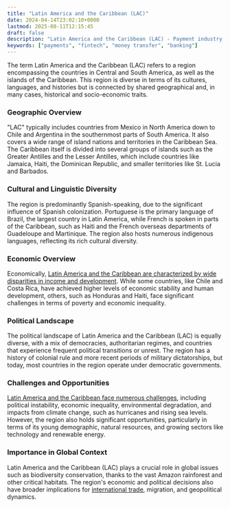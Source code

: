 ```yaml
---
title: "Latin America and the Caribbean (LAC)"
date: 2024-04-14T23:02:10+0000
lastmod: 2025-08-11T12:15:45
draft: false
description: "Latin America and the Caribbean (LAC) - Payment industry knowledge and insights"
keywords: ["payments", "fintech", "money transfer", "banking"]
---
```


The term Latin America and the Caribbean (LAC) refers to a region encompassing the countries in Central and South America, as well as the islands of the Caribbean. This region is diverse in terms of its cultures, languages, and histories but is connected by shared geographical and, in many cases, historical and socio-economic traits.

### Geographic Overview

"LAC" typically includes countries from Mexico in North America down to Chile and Argentina in the southernmost parts of South America. It also covers a wide range of island nations and territories in the Caribbean Sea. The Caribbean itself is divided into several groups of islands such as the Greater Antilles and the Lesser Antilles, which include countries like Jamaica, Haiti, the Dominican Republic, and smaller territories like St. Lucia and Barbados.

### Cultural and Linguistic Diversity

The region is predominantly Spanish-speaking, due to the significant influence of Spanish colonization. Portuguese is the primary language of Brazil, the largest country in Latin America, while French is spoken in parts of the Caribbean, such as Haiti and the French overseas departments of Guadeloupe and Martinique. The region also hosts numerous indigenous languages, reflecting its rich cultural diversity.

### Economic Overview

Economically, [Latin America and the Caribbean are characterized by wide disparities in income and development](https://faisalkhan.com/knowledge-center/essays/caribbean-sanctioned-countries/). While some countries, like Chile and Costa Rica, have achieved higher levels of economic stability and human development, others, such as Honduras and Haiti, face significant challenges in terms of poverty and economic inequality.

### Political Landscape

The political landscape of Latin America and the Caribbean (LAC) is equally diverse, with a mix of democracies, authoritarian regimes, and countries that experience frequent political transitions or unrest. The region has a history of colonial rule and more recent periods of military dictatorships, but today, most countries in the region operate under democratic governments.

### Challenges and Opportunities

[Latin America and the Caribbean face numerous challenges](https://faisalkhanllc.xyz/resources/payments-wiki/s/sanctions-screening/), including political instability, economic inequality, environmental degradation, and impacts from climate change, such as hurricanes and rising sea levels. However, the region also holds significant opportunities, particularly in terms of its young demographic, natural resources, and growing sectors like technology and renewable energy.

### Importance in Global Context

Latin America and the Caribbean (LAC) plays a crucial role in global issues such as biodiversity conservation, thanks to the vast Amazon rainforest and other critical habitats. The region's economic and political decisions also have broader implications for [international trade](https://faisalkhanllc.xyz/resources/payments-wiki/i/international-trade/), migration, and geopolitical dynamics.